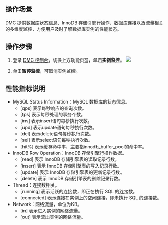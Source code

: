 ## 操作场景

DMC 提供数据库状态信息、InnoDB 存储引擎行操作、数据库连接以及流量相关的多维度监控，方便用户及时了解数据库实例的性能状态。

## 操作步骤

1. 登录 [DMC 控制台](https://dms.cloud.tencent.com/#/login)，切换上方功能页签，单击**实例监控**。
   ![](https://qcloudimg.tencent-cloud.cn/raw/6ee66221aaa654a96212df43697d37dd.png)

2. 单击**暂停监控**，可取消实例监控。

## 性能指标说明

- MySQL Status Information：MySQL 数据库的状态信息。
   - [qps] 表示每秒响应的查询次数。
   - [tps] 表示每秒处理的事务个数。
   - [ins] 表示insert语句每秒执行次数。
   - [upd] 表示update语句每秒执行次数。
   - [del] 表示delete语句每秒执行次数。
   - [sel] 表示select语句每秒执行次数。
   - [hit%] 表示缓存命中率，主要指innodb_buffer_pool的命中率。
- InnoDB Row Operation：InnoDB 存储引擎行操作数据。
   - [read] 表示 InnoDB 存储引擎表的读取记录行数。
   - [insert] 表示 InnoDB 存储引擎表的写入记录行数。
   - [update] 表示 InnoDB 存储引擎表的更新记录行数。
   - [delete] 表示 InnoDB 存储引擎表的删除记录行数。
- Thread：连接数相关。
   - [running] 表示活跃的连接数，即正在执行 SQL 的连接数。
   - [connected] 表示连接在实例上的空闲连接，即未执行 SQL 的连接数。
- Network：网络流量，单位为KB。
   - [in] 表示进入实例的网络流量。
   - [out] 表示流出实例的网络流量。




